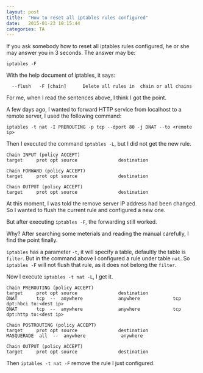 ```yaml
---
layout: post
title:  "How to reset all iptables rules configured"
date:   2015-01-23 10:15:44
categories: TA
---
```


If you ask somebody how to reset all iptables rules configured, he or she may answer you in 3 seconds. The answer may be:

    iptables -F

With the help document of iptables, it says:

      --flush   -F [chain]		Delete all rules in  chain or all chains

For me, when I read the sentences above, I think I got the point.

A few days ago, I wanted to forward HTTP service from localhost to a remote server, I used the following command:

    iptables -t nat -I PREROUTING -p tcp --dport 80 -j DNAT --to <remote ip>

Then I executed the command `iptables -L`, but I did not get the new rule.

    Chain INPUT (policy ACCEPT)
    target     prot opt source               destination

    Chain FORWARD (policy ACCEPT)
    target     prot opt source               destination

    Chain OUTPUT (policy ACCEPT)
    target     prot opt source               destination

At this moment, I was told the remove server IP address had been changed. So I wanted to flush the current rule and configured a new one.

But after executing `iptables -F`, the forwarding still worked.

Why? After searching some meterials and reading the manual carefully, I find the point finally.

`iptables` has a parameter `-t`, it will specify a table, defaultly the table is `filter`. But in the command above I configured a rule under table `nat`. So `iptables -F` will not flush that rule, as it does not belong the `filter`.

Now I execute `iptables -t nat -L`, I get it.

    Chain PREROUTING (policy ACCEPT)
    target     prot opt source               destination
    DNAT       tcp  --  anywhere             anywhere            tcp dpt:hbci to:<dest ip>
    DNAT       tcp  --  anywhere             anywhere            tcp dpt:http to:<dest ip>

    Chain POSTROUTING (policy ACCEPT)
    target     prot opt source               destination
    MASQUERADE  all  --  anywhere             anywhere

    Chain OUTPUT (policy ACCEPT)
    target     prot opt source               destination

Then `iptables -t nat -F` remove the rule I just configured.
